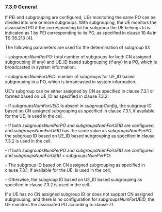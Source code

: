 ### 7.3.0 General

If PEI and subgrouping are configured, UEs monitoring the same PO can be
divided into one or more subgroups. With subgrouping, the UE monitors
the associated PO if the corresponding bit for subgroup the UE belongs
to is indicated as 1 by PEI corresponding to its PO, as specified in
clause 10.4a in TS 38.213 \[4\].

The following parameters are used for the determination of subgroup ID:

\- *subgroupsNumPerPO*: total number of subgroups for both CN assigned
subgrouping (if any) and UE_ID based subgrouping (if any) in a PO, which
is broadcasted in system information;

\- *subgroupsNumForUEID*: number of subgroups for UE_ID based
subgrouping in a PO, which is broadcasted in system information.

UE\'s subgroup can be either assigned by CN as specified in clause 7.3.1
or formed based on UE_ID as specified in clause 7.3.2:

\- If *subgroupsNumForUEID* is absent in *subgroupConfig*, the subgroup
ID based on CN assigned subgrouping as specified in clause 7.3.1, if
available for the UE, is used in the cell.

\- If both *subgroupsNumPerPO* and *subgroupsNumForUEID* are configured,
and *subgroupsNumForUEID* has the same value as *subgroupsNumPerPO*, the
subgroup ID based on UE_ID based subgrouping as specified in clause
7.3.2 is used in the cell.

\- If both *subgroupsNumPerPO* and *subgroupsNumForUEID* are configured,
and *subgroupsNumForUEID* \< *subgroupsNumPerPO*:

\- The subgroup ID based on CN assigned subgrouping as specified in
clause 7.3.1, if available for the UE, is used in the cell;

\- Otherwise, the subgroup ID based on UE_ID based subgrouping as
specified in clause 7.3.2 is used in the cell.

If a UE has no CN assigned subgroup ID or does not support CN assigned
subgrouping, and there is no configuration for *subgroupsNumForUEID*,
the UE monitors the associated PO according to clause 7.1.